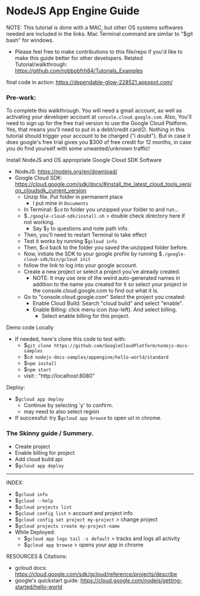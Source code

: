 # NodeJS App Engine Guide

NOTE: This tutorial is done with a MAC, but other OS systems softwares needed are included in the links. Mac Terminal command are similar to "$git bash" for windows.
- Please feel free to make contributions to this file/repo if you'd like to make this guide better for other developers.
Related Tutorial/walkthrough: https://github.com/robbobfrh84/Tutorials_Examples

final code in action: https://dependable-glow-228521.appspot.com/

### Pre-work:

To complete this walkthrough. You will need a gmail account, as well as activating your developer account at `console.cloud.google.com`. Also, You'll need to sign up for the free trail version to use the Google Cloud Platform. Yes, that means you'll need to put in a debt/credit card😕. Nothing in this tutorial should trigger your account to be charged ("i doubt"). But in case it does google's free trial gives you $300 of free credit for 12 months, in case you do find yourself with some unwanted/unknown traffic!

Install NodeJS and OS appropriate Google Cloud SDK Software
- NodeJS: https://nodejs.org/en/download/
- Google Cloud SDK: https://cloud.google.com/sdk/docs/#install_the_latest_cloud_tools_version_cloudsdk_current_version
  - Unzip file. Put folder in permanent place
    - I put mine in `Documents`
  - In Terminal: $`cd` to folder you unzipped your folder to and run...
  - $`./google-cloud-sdk/install.sh` > double check directory here if not working.
    - Say $`y` to questions and note path info.
  - Then, you'll need to restart Terminal to take effect
  - Test it works by running $`gcloud info`
  - Then, $`cd` back to the folder you saved the unzipped folder before.
  - Now, initiate the SDK to your google profile by running $`./google-cloud-sdk/bin/gcloud init`
  - follow the link to log into your google account.
  - Create a new project or select a project you've already created.
    - NOTE: It may use one of the weird auto-generated names in addition to the name you created for it so select your project in the console.cloud.google.com to find out what it is.
  - Go to "console.cloud.google.com" Select the project you created:
    - Enable Cloud Build: Search "cloud build" and select "enable".
    - Enable Billing: click menu icon (top-left). And select billing.
      - Select enable billing for this project.

Demo code Locally
- If needed, here's clone this code to test with:
  - $`git clone https://github.com/GoogleCloudPlatform/nodejs-docs-samples`
  - $`cd nodejs-docs-samples/appengine/hello-world/standard`
  - $`npm install`
  - $`npm start`
  - visit : "http://localhost:8080"

Deploy:
- $`gcloud app deploy`
  - Continue by selecting 'y' to confirm.
  - may need to also select region
- If successful: try $`gcloud app browse` to open url in chrome.

### The Skinny guide / Summery.
- Create project
- Enable billing for project
- Add cloud build api
- $`gcloud app deploy`

----

INDEX:
- $`gcloud info`
- $`gcloud --help`
- $`gcloud projects list`
- $`gcloud config list` > account and project info
- $`gcloud config set project my-project` > change project
- $`gcloud projects create my-project-name`
- While Deployed:
  - $`gcloud app logs tail -s default` > tracks and logs all activity
  - $`gcloud app browse` > opens your app in chrome

RESOURCES & Citations:
- gcloud docs: https://cloud.google.com/sdk/gcloud/reference/projects/describe
- google's quickstart guide: https://cloud.google.com/nodejs/getting-started/hello-world
